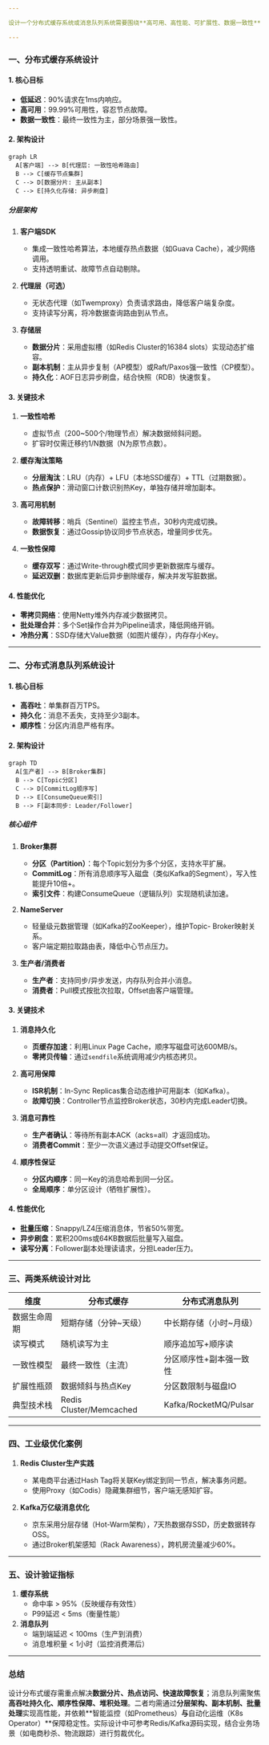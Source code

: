 ```yaml
---

设计一个分布式缓存系统或消息队列系统需要围绕**高可用、高性能、可扩展性、数据一致性**四大核心目标展开。以下是两种系统的设计要点与实现方案：

---
```


### **一、分布式缓存系统设计**
#### **1. 核心目标**
- **低延迟**：90%请求在1ms内响应。
- **高可用**：99.99%可用性，容忍节点故障。
- **数据一致性**：最终一致性为主，部分场景强一致性。

#### **2. 架构设计**
```mermaid
graph LR
  A[客户端] --> B[代理层: 一致性哈希路由]
  B --> C[缓存节点集群]
  C --> D[数据分片: 主从副本]
  C --> E[持久化存储: 异步刷盘]
```

##### **分层架构**
1. **客户端SDK**
    - 集成一致性哈希算法，本地缓存热点数据（如Guava Cache），减少网络调用。
    - 支持透明重试、故障节点自动剔除。

2. **代理层（可选）**
    - 无状态代理（如Twemproxy）负责请求路由，降低客户端复杂度。
    - 支持读写分离，将冷数据查询路由到从节点。

3. **存储层**
    - **数据分片**：采用虚拟槽（如Redis Cluster的16384 slots）实现动态扩缩容。
    - **副本机制**：主从异步复制（AP模型）或Raft/Paxos强一致性（CP模型）。
    - **持久化**：AOF日志异步刷盘，结合快照（RDB）快速恢复。

#### **3. 关键技术**
1. **一致性哈希**
    - 虚拟节点（200~500个/物理节点）解决数据倾斜问题。
    - 扩容时仅需迁移约1/N数据（N为原节点数）。

2. **缓存淘汰策略**
    - **分层淘汰**：LRU（内存）+ LFU（本地SSD缓存）+ TTL（过期数据）。
    - **热点保护**：滑动窗口计数识别热Key，单独存储并增加副本。

3. **高可用机制**
    - **故障转移**：哨兵（Sentinel）监控主节点，30秒内完成切换。
    - **数据恢复**：通过Gossip协议同步节点状态，增量同步优先。

4. **一致性保障**
    - **缓存双写**：通过Write-through模式同步更新数据库与缓存。
    - **延迟双删**：数据库更新后异步删除缓存，解决并发写脏数据。

#### **4. 性能优化**
- **零拷贝网络**：使用Netty堆外内存减少数据拷贝。
- **批处理合并**：多个Set操作合并为Pipeline请求，降低网络开销。
- **冷热分离**：SSD存储大Value数据（如图片缓存），内存存小Key。

---

### **二、分布式消息队列系统设计**
#### **1. 核心目标**
- **高吞吐**：单集群百万TPS。
- **持久化**：消息不丢失，支持至少3副本。
- **顺序性**：分区内消息严格有序。

#### **2. 架构设计**
```mermaid
graph TD
  A[生产者] --> B[Broker集群]
  B --> C[Topic分区]
  C --> D[CommitLog顺序写]
  D --> E[ConsumeQueue索引]
  B --> F[副本同步: Leader/Follower]
```

##### **核心组件**
1. **Broker集群**
    - **分区（Partition）**：每个Topic划分为多个分区，支持水平扩展。
    - **CommitLog**：所有消息顺序写入磁盘（类似Kafka的Segment），写入性能提升10倍+。
    - **索引文件**：构建ConsumeQueue（逻辑队列）实现随机读加速。

2. **NameServer**
    - 轻量级元数据管理（如Kafka的ZooKeeper），维护Topic- Broker映射关系。
    - 客户端定期拉取路由表，降低中心节点压力。

3. **生产者/消费者**
    - **生产者**：支持同步/异步发送，内存队列合并小消息。
    - **消费者**：Pull模式按批次拉取，Offset由客户端管理。

#### **3. 关键技术**
1. **消息持久化**
    - **页缓存加速**：利用Linux Page Cache，顺序写磁盘可达600MB/s。
    - **零拷贝传输**：通过`sendfile`系统调用减少内核态拷贝。

2. **高可用保障**
    - **ISR机制**：In-Sync Replicas集合动态维护可用副本（如Kafka）。
    - **故障切换**：Controller节点监控Broker状态，30秒内完成Leader切换。

3. **消息可靠性**
    - **生产者确认**：等待所有副本ACK（acks=all）才返回成功。
    - **消费者Commit**：至少一次语义通过手动提交Offset保证。

4. **顺序性保证**
    - **分区内顺序**：同一Key的消息哈希到同一分区。
    - **全局顺序**：单分区设计（牺牲扩展性）。

#### **4. 性能优化**
- **批量压缩**：Snappy/LZ4压缩消息体，节省50%带宽。
- **异步刷盘**：累积200ms或64KB数据后批量写入磁盘。
- **读写分离**：Follower副本处理读请求，分担Leader压力。

---

### **三、两类系统设计对比**
| **维度**         | **分布式缓存**                | **分布式消息队列**              |
|------------------|-----------------------------|------------------------------|
| 数据生命周期      | 短期存储（分钟~天级）         | 中长期存储（小时~月级）        |
| 读写模式          | 随机读写为主                 | 顺序追加写+顺序读             |
| 一致性模型        | 最终一致性（主流）           | 分区顺序性+副本强一致性       |
| 扩展性瓶颈        | 数据倾斜与热点Key            | 分区数限制与磁盘IO            |
| 典型技术栈        | Redis Cluster/Memcached     | Kafka/RocketMQ/Pulsar        |

---

### **四、工业级优化案例**
1. **Redis Cluster生产实践**
    - 某电商平台通过Hash Tag将关联Key绑定到同一节点，解决事务问题。
    - 使用Proxy（如Codis）隐藏集群细节，客户端无感知扩容。

2. **Kafka万亿级消息优化**
    - 京东采用分层存储（Hot-Warm架构），7天热数据存SSD，历史数据转存OSS。
    - 通过Broker机架感知（Rack Awareness），跨机房流量减少60%。

---

### **五、设计验证指标**
1. **缓存系统**
    - 命中率 > 95%（反映缓存有效性）
    - P99延迟 < 5ms（衡量性能）
2. **消息队列**
    - 端到端延迟 < 100ms（生产到消费）
    - 消息堆积量 < 1小时（监控消费滞后）

---

### **总结**
设计分布式缓存需重点解决**数据分片、热点访问、快速故障恢复**；消息队列需聚焦**高吞吐持久化、顺序性保障、堆积处理**。二者均需通过**分层架构、副本机制、批量处理**实现高性能，并依赖**智能监控（如Prometheus）**与**自动化运维（K8s Operator）**保障稳定性。实际设计中可参考Redis/Kafka源码实现，结合业务场景（如电商秒杀、物流跟踪）进行剪裁优化。